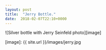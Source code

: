```yaml
---
layout: post
title:  "Jerry Bottle."
date:  2018-02-07T22:10+0000
---
```


![Silver bottle with Jerry Seinfeld photo][image]

[image]:  {{ site.url }}/images/jerry.jpg